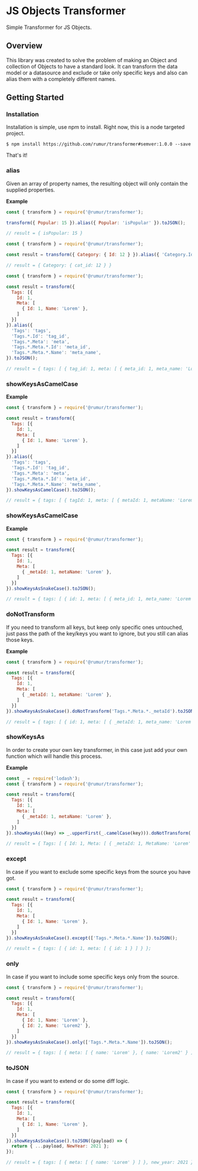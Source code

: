 # JS Objects Transformer
Simple Transformer for JS Objects.

## Overview

This library was created to solve the problem of making an Object and collection of Objects to have a standard look.
It can transform the data model or a datasource and exclude or take only specific keys and also can alias them with a completely different names.

## Getting Started

### Installation

Installation is simple, use npm to install.
Right now, this is a node targeted project.

```shell
$ npm install https://github.com/rumur/transformer#semver:1.0.0 --save
```

That's it!

### alias

Given an array of property names, the resulting object will only contain the supplied properties.

**Example**

```js
const { transform } = require('@rumur/transformer');

transform({ Popular: 15 }).alias({ Popular: 'isPopular' }).toJSON();

// result = { isPopular: 15 }
```

```js
const { transform } = require('@rumur/transformer');

const result = transform({ Category: { Id: 12 } }).alias({ 'Category.Id': 'cat_id' }).toJSON()

// result = { Category: { cat_id: 12 } }
```

```js
const { transform } = require('@rumur/transformer');

const result = transform({
  Tags: [{
    Id: 1,
    Meta: [
      { Id: 1, Name: 'Lorem' },
    ]
  }]
}).alias({
  'Tags': 'tags',
  'Tags.*.Id': 'tag_id',
  'Tags.*.Meta': 'meta',
  'Tags.*.Meta.*.Id': 'meta_id',
  'Tags.*.Meta.*.Name': 'meta_name',
}).toJSON();

// result = { tags: [ { tag_id: 1, meta: [ { meta_id: 1, meta_name: 'Lorem' } ] } };
```

### showKeysAsCamelCase

**Example**
```js
const { transform } = require('@rumur/transformer');

const result = transform({
  Tags: [{
    Id: 1,
    Meta: [
      { Id: 1, Name: 'Lorem' },
    ]
  }]
}).alias({
  'Tags': 'tags',
  'Tags.*.Id': 'tag_id',
  'Tags.*.Meta': 'meta',
  'Tags.*.Meta.*.Id': 'meta_id',
  'Tags.*.Meta.*.Name': 'meta_name',
}).showKeysAsCamelCase().toJSON();

// result = { tags: [ { tagId: 1, meta: [ { metaId: 1, metaName: 'Lorem' } ] } };
```

### showKeysAsCamelCase

**Example**
```js
const { transform } = require('@rumur/transformer');

const result = transform({
  Tags: [{
    Id: 1,
    Meta: [
      { _metaId: 1, metaName: 'Lorem' },
    ]
  }]
}).showKeysAsSnakeCase().toJSON();

// result = { tags: [ { id: 1, meta: [ { meta_id: 1, meta_name: 'Lorem' } ] } };
```

### doNotTransform
If you need to transform all keys, but keep only specific ones untouched,
just pass the path of the key/keys you want to ignore, but you still can alias those keys.

**Example**
```js
const { transform } = require('@rumur/transformer');

const result = transform({
  Tags: [{
    Id: 1,
    Meta: [
      { _metaId: 1, metaName: 'Lorem' },
    ]
  }]
}).showKeysAsSnakeCase().doNotTransform('Tags.*.Meta.*._metaId').toJSON();

// result = { tags: [ { id: 1, meta: [ { _metaId: 1, meta_name: 'Lorem' } ] } };
```

### showKeysAs
In order to create your own key transformer, in this case just add your own function which will handle this process.

**Example**

```js
const _ = require('lodash');
const { transform } = require('@rumur/transformer');

const result = transform({
  Tags: [{
    Id: 1,
    Meta: [
      { _metaId: 1, metaName: 'Lorem' },
    ]
  }]
}).showKeysAs((key) => _.upperFirst(_.camelCase(key))).doNotTransform('Tags.*.Meta.*._metaId').toJSON();

// result = { Tags: [ { Id: 1, Meta: [ { _metaId: 1, MetaName: 'Lorem' } ] } };
```

### except
In case if you want to exclude some specific keys from the source you have got.

```js
const { transform } = require('@rumur/transformer');

const result = transform({
  Tags: [{
    Id: 1,
    Meta: [
      { Id: 1, Name: 'Lorem' },
    ]
  }]
}).showKeysAsSnakeCase().except(['Tags.*.Meta.*.Name']).toJSON();

// result = { tags: [ { id: 1, meta: [ { id: 1 } ] } };
```

### only
In case if you want to include some specific keys only from the source.

```js
const { transform } = require('@rumur/transformer');

const result = transform({
  Tags: [{
    Id: 1,
    Meta: [
      { Id: 1, Name: 'Lorem' },
      { Id: 2, Name: 'Lorem2' },
    ]
  }]
}).showKeysAsSnakeCase().only(['Tags.*.Meta.*.Name']).toJSON();

// result = { tags: [ { meta: [ { name: 'Lorem' }, { name: 'Lorem2' } ] } };
```

### toJSON
In case if you want to extend or do some diff logic.

```js
const { transform } = require('@rumur/transformer');

const result = transform({
  Tags: [{
    Id: 1,
    Meta: [
      { Id: 1, Name: 'Lorem' },
    ]
  }]
}).showKeysAsSnakeCase().toJSON((payload) => {
  return { ...payload, NewYear: 2021 };
});

// result = { tags: [ { meta: [ { name: 'Lorem' } ] }, new_year: 2021 };
```
